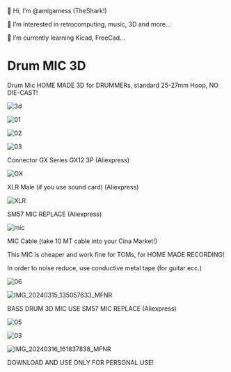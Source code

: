 👋 Hi, I’m @amigamess (TheShark!)

👀 I’m interested in retrocomputing, music, 3D and more...

🌱 I’m currently learning Kicad, FreeCad...


# Drum MIC 3D
Drum Mic HOME MADE 3D for DRUMMERs, standard 25-27mm Hoop, NO DIE-CAST!

![3d](https://github.com/amigamess/Drum_MIC_3D/assets/82521152/1e11a4cd-c396-47c0-a0bc-5d51930db998)

![01](https://github.com/amigamess/Drum_MIC_3D/assets/82521152/fd9ffa21-8782-4f79-9312-380be83bc97e)

![02](https://github.com/amigamess/Drum_MIC_3D/assets/82521152/dc34dfc2-4d0e-44de-ad22-afb2cb8fe401)

![03](https://github.com/amigamess/Drum_MIC_3D/assets/82521152/cbc45bdd-188d-4376-a487-72b7dc6a7456)


Connector GX Series GX12 3P (Aliexpress)

![GX](https://github.com/amigamess/Drum_MIC_3D/assets/82521152/abdb7b7a-16f7-4c13-bf8e-101694328b6d)

XLR Male (if you use sound card) (Aliexpress)

![XLR](https://github.com/amigamess/Drum_MIC_3D/assets/82521152/c583a787-3f05-46d8-be56-b583e4c14b5f)

SM57 MIC REPLACE (Aliexpress)

![mic](https://github.com/amigamess/Drum_MIC_3D/assets/82521152/7e4b1286-f7ec-49d0-9577-a5a305231aee)


MIC Cable (take 10 MT cable into your Cina Market!)

This MIC is cheaper and work fine for TOMs, for HOME MADE RECORDING!

In order to noise reduce, use conductive metal tape (for guitar ecc.)

![06](https://github.com/amigamess/Drum-MIC-3D/assets/82521152/e162ca90-a40b-4393-b681-7b20f7766d7c)

![IMG_20240315_135057633_MFNR](https://github.com/amigamess/Drum-MIC-3D/assets/82521152/1c9d9683-322b-4a86-aa03-07c8842faa7e)

BASS DRUM 3D MIC USE SM57 MIC REPLACE (Aliexpress)

![05](https://github.com/amigamess/Drum-MIC-3D/assets/82521152/ae9b6da3-5a55-4da1-86d6-8ae921316d34)

![03](https://github.com/amigamess/Drum-MIC-3D/assets/82521152/7addda78-54d7-4fa5-a58b-2d1bf6cfb738)

![IMG_20240316_161837838_MFNR](https://github.com/amigamess/Drum-MIC-3D/assets/82521152/323027eb-a69f-4c37-83cc-e5d5c3238c71)

DOWNLOAD AND USE ONLY FOR PERSONAL USE!



